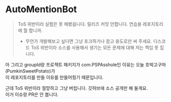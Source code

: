 # AutoMentionBot
> ToS 위반이라 실험은 못 해봤읍니다. 릴리즈 커밋 안합니다. 연습용 레포지토리에 뭘 합니까.  
> * 무언가 개발해보고 싶다면 그냥 포크하거나 참고 용도로만 써 주세요. 디스코드 ToS 위반이라 소스를 사용해서 생기는 모든 문제에 대해 저는 책임 못 집니다.

아 그리고 groupId랑 프로젝트 패키지가 com.PSPAsshole인 이유는 오늘 호박고구마(PumkinSweetPotato)가   
이 레포지토리를 만들 이유를 만들어줬기 때문입니다.  
  
근데 ToS 위반이라 절망하고 그냥 버립니다. 깃허브에 소스 공개만 해 둘게요.  
이거 이슈랑 PR은 안 봅니다.
